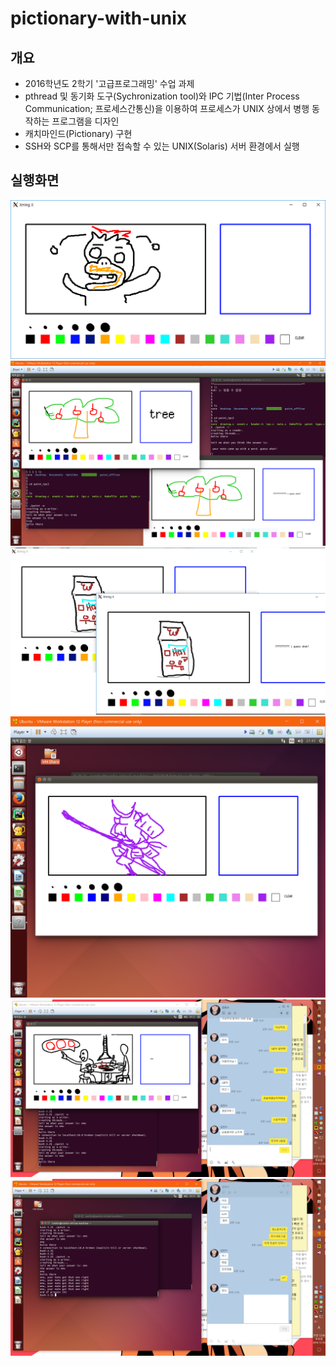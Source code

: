 # pictionary-with-unix

## 개요
- 2016학년도 2학기 '고급프로그래밍' 수업 과제
- pthread 및 동기화 도구(Sychronization tool)와 IPC 기법(Inter Process Communication; 프로세스간통신)을 이용하여 프로세스가 UNIX 상에서 병행 동작하는 프로그램을 디자인
- 캐치마인드(Pictionary) 구현
- SSH와 SCP를 통해서만 접속할 수 있는 UNIX(Solaris) 서버 환경에서 실행

## 실행화면
![1](./docs/1.png)
![2](./docs/2.png)
![3](./docs/3.png)
![4](./docs/4.png)
![5](./docs/5.png)
![6](./docs/6.png)
